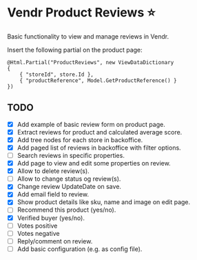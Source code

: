 # Vendr Product Reviews :star:

Basic functionality to view and manage reviews in Vendr.

Insert the following partial on the product page:

```
@Html.Partial("ProductReviews", new ViewDataDictionary
{
    { "storeId", store.Id },
    { "productReference", Model.GetProductReference() }
})
```

## TODO

- [x] Add example of basic review form on product page.
- [x] Extract reviews for product and calculated average score.
- [x] Add tree nodes for each store in backoffice.
- [x] Add paged list of reviews in backoffice with filter options.
- [ ] Search reviews in specific properties.
- [x] Add page to view and edit some properties on review.
- [x] Allow to delete review(s).
- [ ] Allow to change status og review(s).
- [x] Change review UpdateDate on save.
- [x] Add email field to review.
- [x] Show product details like sku, name and image on edit page.
- [ ] Recommend this product (yes/no).
- [x] Verified buyer (yes/no).
- [ ] Votes positive
- [ ] Votes negative
- [ ] Reply/comment on review.
- [ ] Add basic configuration (e.g. as config file).
